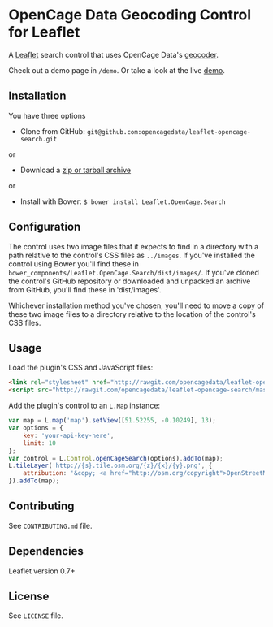 # OpenCage Data Geocoding Control for Leaflet

A [Leaflet](http://leafletjs.com/) search control that uses OpenCage Data's [geocoder](http://geocoder.opencagedata.com/).

Check out a demo page in `/demo`. Or take a look at the live [demo](http://opencagedata.github.io/leaflet-opencage-search/).


## Installation

You have three options

* Clone from GitHub: `git@github.com:opencagedata/leaflet-opencage-search.git`

or

* Download a [zip or tarball archive](https://github.com/opencagedata/leaflet-opencage-search/releases)

or

* Install with Bower: `$ bower install Leaflet.OpenCage.Search`


## Configuration

The control uses two image files that it expects to find in a directory with
a path relative to the control's CSS files as `../images`. If you've installed
the control using Bower you'll find these in `bower_components/Leaflet.OpenCage.Search/dist/images/`. If you've
cloned the control's GitHub repository or downloaded and unpacked an archive
from GitHub, you'll find these in 'dist/images'.

Whichever installation method you've chosen, you'll need to move a copy of these
two image files to a directory relative to the location of the control's CSS files.

## Usage

Load the plugin's CSS and JavaScript files:

```HTML
<link rel="stylesheet" href="http://rawgit.com/opencagedata/leaflet-opencage-search/master/dist/css/L.Control.OpenCageSearch.dev.css" />
<script src="http://rawgit.com/opencagedata/leaflet-opencage-search/master/dist/js/L.Control.OpenCageSearch.dev.js"></script>
```

Add the plugin's control to an `L.Map` instance:

```javascript
var map = L.map('map').setView([51.52255, -0.10249], 13);
var options = {
	key: 'your-api-key-here',
	limit: 10
};
var control = L.Control.openCageSearch(options).addTo(map);
L.tileLayer('http://{s}.tile.osm.org/{z}/{x}/{y}.png', {
	attribution: '&copy; <a href="http://osm.org/copyright">OpenStreetMap</a> contributors'
}).addTo(map);

```

## Contributing

See `CONTRIBUTING.md` file.

## Dependencies

Leaflet version 0.7+

## License

See `LICENSE` file.